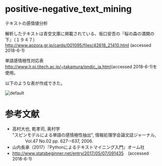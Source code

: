 # positive-negative_text_mining

テキストの感情値分析

解析したテキストは青空文庫に掲載されている、坂口安吾の『桜の森の満開の下』（１９４７）<http://www.aozora.gr.jp/cards/001095/files/42618_21410.html> (accessed 2018-6-1)  

単語感情極性対応表 <http://www.lr.pi.titech.ac.jp/~takamura/pndic_ja.html>(accessed 2018-6-1)を使用。

以下のような表が作成できた。

![default](https://user-images.githubusercontent.com/34294333/40873324-278560d6-6699-11e8-96ca-793be686939f.png)



# 参考文献

* 高村大也, 乾孝司, 奥村学  
  "スピンモデルによる単語の感情極性抽出", 情報処理学会論文誌ジャーナル, 　　　Vol.47 No.02 pp. 627--637, 2006.
* 山内長承（2017）『Pythonによるテキストマイニング入門』オーム社
* <http://www.statsbeginner.net/entry/2017/05/07/091435>　(accessed 2018-6-1)
